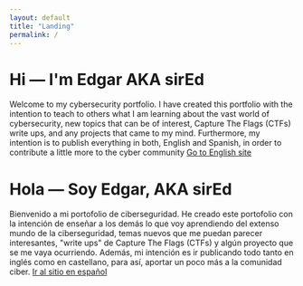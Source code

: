 ```yaml
---
layout: default
title: "Landing"
permalink: /
---
```

<!-- English block -->
# Hi — I'm Edgar AKA sirEd
Welcome to my cybersecurity portfolio. I have created this portfolio with the intention to teach to others what I am learning about the vast world of cybersecurity, new topics that can be of interest, Capture The Flags (CTFs) write ups, and any projects that came to my mind. Furthermore, my intention is to publish everything in both, English and Spanish, in order to contribute a little more to the cyber community
[Go to English site](/en/)


<!-- Spanish block -->
# Hola — Soy Edgar, AKA sirEd
Bienvenido a mi portofolio de ciberseguridad. He creado este portofolio con la intención de enseñar a los demás lo que voy aprendiendo del extenso mundo de la ciberseguridad, temas nuevos que me puedan parecer interesantes, "write ups" de Capture The Flags (CTFs) y algún proyecto que se me vaya ocurriendo. Además, mi intención es ir publicando todo tanto en inglés como en castellano, para así, aportar un poco más a la comunidad ciber.
[Ir al sitio en español](/es/)
